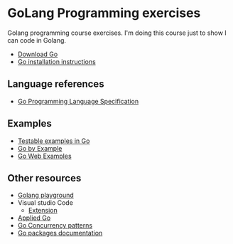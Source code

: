 # GoLang Programming exercises

Golang programming course exercises. I'm doing this course just to show I can code in Golang.

- [Download Go](https://go.dev/dl/)
- [Go installation instructions](https://go.dev/doc/install)

## Language references

- [Go Programming Language Specification](https://go.dev/ref/spec)

## Examples
- [Testable examples in Go](https://go.dev/blog/examples)
- [Go by Example](https://gobyexample.com/)
- [Go Web Examples](https://gowebexamples.com/)

## Other resources
- [Golang playground](https://go.dev/play/)
- Visual studio Code
  - [Extension](https://code.visualstudio.com/docs/languages/go)
- [Applied Go](https://appliedgo.net/)
- [Go Concurrency patterns](https://go.dev/talks/2012/concurrency.slide#1)
- [Go packages documentation](https://pkg.go.dev/)

